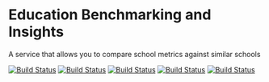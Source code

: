 # Education Benchmarking and Insights
A service that allows you to compare school metrics against similar schools

[![Build Status](https://dfe-ssp.visualstudio.com/s198-DfE-Benchmarking-service/_apis/build/status%2FCore%20Infrastructure%20CICD?branchName=main&label=Core%20infrastructure)](https://dfe-ssp.visualstudio.com/s198-DfE-Benchmarking-service/_build/latest?definitionId=2594&branchName=main)
[![Build Status](https://dfe-ssp.visualstudio.com/s198-DfE-Benchmarking-service/_apis/build/status%2FFront-end%20Components%20CICD?branchName=main&label=Front-end%20components)](https://dfe-ssp.visualstudio.com/s198-DfE-Benchmarking-service/_build/latest?definitionId=2613&branchName=main)
[![Build Status](https://dfe-ssp.visualstudio.com/s198-DfE-Benchmarking-service/_apis/build/status%2FPlatform%20CICD?branchName=main&label=Platform)](https://dfe-ssp.visualstudio.com/s198-DfE-Benchmarking-service/_build/latest?definitionId=2595&branchName=main)
[![Build Status](https://dfe-ssp.visualstudio.com/s198-DfE-Benchmarking-service/_apis/build/status%2FWeb%20CICD?branchName=main&label=Web%20app)](https://dfe-ssp.visualstudio.com/s198-DfE-Benchmarking-service/_build/latest?definitionId=2600&branchName=main)
[![Build Status](https://dfe-ssp.visualstudio.com/s198-DfE-Benchmarking-service/_apis/build/status%2FPrototype%20Kit%20CICD?branchName=main&label=Prototype)](https://dfe-ssp.visualstudio.com/s198-DfE-Benchmarking-service/_build/latest?definitionId=2619&branchName=main)